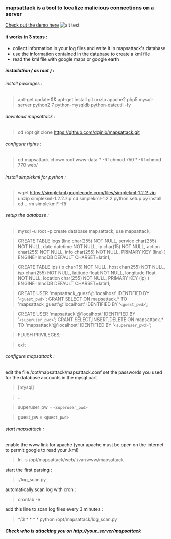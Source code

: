### mapsattack is a tool to localize malicious connections on a server

[Check out the demo here](https://dginio.fr/mapsattack)
![alt text](https://dginio.fr/mapsattack/preview.jpg "Demo")

#### it works in 3 steps :

* collect information in your log files and write it in mapsattack's database
* use the information contained in the database to create a kml file
* read the kml file with google maps or google earth

##### installation ( as root ) :

###### install packages :
> apt-get update && apt-get install git unzip apache2 php5 mysql-server python2.7 python-mysqldb python-dateutil -fy

###### download mapsattack :
> cd /opt
> git clone https://github.com/dginio/mapsattack.git

###### configure rights :
> cd mapsattack
> chown root:www-data * -Rf
> chmod 750 * -Rf
> chmod 770 web/
	
###### install simplekml for python : 
> wget https://simplekml.googlecode.com/files/simplekml-1.2.2.zip
> unzip simplekml-1.2.2.zip
> cd simplekml-1.2.2
> python setup.py install
> cd ..
> rm simplekml* -Rf

###### setup the database :
> mysql -u root -p
> create database mapsattack;
> use mapsattack;
		
> CREATE TABLE logs (line char(255) NOT NULL, service char(255) NOT NULL, date datetime NOT NULL, ip char(15) NOT NULL, action char(255) NOT NULL, info char(255) NOT NULL, PRIMARY KEY (line) ) ENGINE=InnoDB DEFAULT CHARSET=latin1;
		
> CREATE TABLE ips (ip char(15) NOT NULL, host char(255) NOT NULL, isp char(255) NOT NULL, latitude float NOT NULL, longitude float NOT NULL, location char(255) NOT NULL, PRIMARY KEY (ip) ) ENGINE=InnoDB DEFAULT CHARSET=latin1;
		
> CREATE USER 'mapsattack_guest'@'localhost' IDENTIFIED BY '`<guest_pwd>`';
GRANT SELECT ON mapsattack.* TO 'mapsattack_guest'@'localhost' IDENTIFIED BY ‘`<guest_pwd>`’;
		
> CREATE USER 'mapsattack'@'localhost' IDENTIFIED BY '`<superuser_pwd>`';
GRANT SELECT,INSERT,DELETE ON mapsattack.* TO 'mapsattack'@'localhost' IDENTIFIED BY '`<superuser_pwd>`';

> FLUSH PRIVILEGES;

> exit

###### configure mapsattack :
edit the file /opt/mapsattack/mapsattack.conf
set the passwords you used for the database accounts in the mysql part

> [mysql]

> ...

> superuser_pw = `<superuser_pwd>`

> guest_pw = `<guest_pwd>`

###### start mapsattack :
enable the www link for apache (your apache must be open on the internet to permit google to read your .kml)
> ln -s /opt/mapsattack/web/ /var/www/mapsattack

start the first parsing :
> ./log_scan.py

automatically scan log with cron : 
> crontab -e

add this line to scan log files every 3 minutes :
> */3 * * * * python /opt/mapsattack/log_scan.py


##### Check who is attacking you on http://your_server/mapsattack
